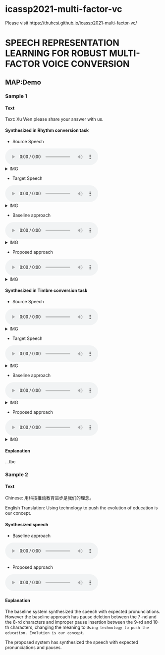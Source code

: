 # icassp2021-multi-factor-vc
Please visit https://thuhcsi.github.io/icassp2021-multi-factor-vc/
# SPEECH REPRESENTATION LEARNING FOR ROBUST MULTI-FACTOR VOICE CONVERSION


## MAP:Demo

### Sample 1

#### Text
Text: Xu Wen please share your answer with us.

#### Synthesized in **Rhythm** conversion task

* Source Speech
<audio controls>
  <source src="audios/Demo_1/Source/p225_003_001.wav" />
Your browser does not support the audio element.
</audio>
<details>
<summary>IMG</summary>
<img src="images/Demo_1/Proposed/R/test_withOUT_C.jpg" height=150 width=250/>
</details>


* Target Speech
<audio controls>
  <source src="audios/Demo_1/Source/p225_003_001.wav" />
Your browser does not support the audio element.
</audio>
<details>
<summary>IMG</summary>
<img src="images/Demo_1/Proposed/R/test_withOUT_C.jpg" height=150 width=250/>
</details>

* Baseline approach
<audio controls>
  <source src="audios/Demo_1/Source/p225_003_001.wav" />
Your browser does not support the audio element.
</audio>
<details>
<summary>IMG</summary>
<img src="images/Demo_1/Proposed/R/test_withOUT_C.jpg" height=150 width=250/>
</details>

* Proposed approach
<audio controls>
  <source src="audios/Demo_1/Source/p225_003_001.wav" />
Your browser does not support the audio element.
</audio>

<details>
<summary>IMG</summary>
<img src="images/Demo_1/Proposed/R/test_withOUT_C.jpg" height=150 width=250/>
</details>

#### Synthesized in **Timbre** conversion task

* Source Speech
<audio controls>
  <source src="audios/Demo_1/Source/p225_003_001.wav" />
Your browser does not support the audio element.
</audio>
<details>
<summary>IMG</summary>
<img src="images/Demo_1/Proposed/R/test_withOUT_C.jpg" height=150 width=250/>
</details>


* Target Speech
<audio controls>
  <source src="audios/Demo_1/Source/p225_003_001.wav" />
Your browser does not support the audio element.
</audio>
<details>
<summary>IMG</summary>
<img src="images/Demo_1/Proposed/R/test_withOUT_C.jpg" height=150 width=250/>
</details>

* Baseline approach
<audio controls>
  <source src="audios/Demo_1/Source/p225_003_001.wav" />
Your browser does not support the audio element.
</audio>
<details>
<summary>IMG</summary>
<img src="images/Demo_1/Proposed/R/test_withOUT_C.jpg" height=150 width=250/>
</details>

* Proposed approach
<audio controls>
  <source src="audios/Demo_1/Source/p225_003_001.wav" />
Your browser does not support the audio element.
</audio>

<details>
<summary>IMG</summary>
<img src="images/Demo_1/Proposed/R/test_withOUT_C.jpg" height=150 width=250/>
</details>

#### Explanation

...tbc


### Sample 2

#### Text

Chinese: 用科技推动教育进步是我们的理念。

English Translation: Using technology to push the evolution of education is our concept.

#### Synthesized speech

* Baseline approach
<audio controls>
  <source src="https://github.com/thuhcsi/interspeech2019-tts-samples/raw/master/sample2-baseline.wav" type="audio/wav">
Your browser does not support the audio element.
</audio>

* Proposed approach
<audio controls>
  <source src="https://github.com/thuhcsi/interspeech2019-tts-samples/raw/master/sample2-proposed.wav" type="audio/wav">
Your browser does not support the audio element.
</audio>

#### Explanation

The baseline system synthesized the speech with expected pronunciations.
However the baseline approach has pause deletion between the 7-nd and the 8-rd characters and improper pause insertion between the 9-rd and 10-th characters,
changing the meaning to `Using technology to push the education. Evolution is our concept`.

The proposed system has synthesized the speech with expected pronunciations and pauses.

